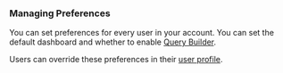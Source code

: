 ### Managing Preferences

You can set preferences for every user in your account. You can set the default dashboard and whether to enable [Query Builder](https://docs.wavefront.com/query_language_query_builder.html).

Users can override these preferences in their [user profile](https://docs.wavefront.com/users_account_managing.html#configuring-your-preferences).
